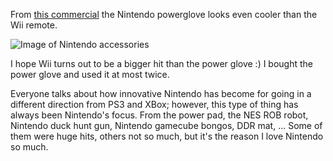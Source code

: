 From [this commercial][1] the Nintendo powerglove looks even cooler than the Wii remote.

![Image of Nintendo accessories][2]	

I hope Wii turns out to be a bigger hit than the power glove :) I bought the power glove and used it at most twice.

Everyone talks about how innovative Nintendo has become for going in a different direction from PS3 and XBox; however, this type of thing has always been Nintendo's focus. From the power pad, the NES ROB robot, Nintendo duck hunt gun, Nintendo gamecube bongos, DDR mat, ... Some of them were huge hits, others not so much, but it's the reason I love Nintendo so much.

[1]: http://video.google.ca/videoplay?docid=-4092770739315987142&q=nintendo+commercial
[2]: http://www.brianbondy.com/images/neswrob.jpg
